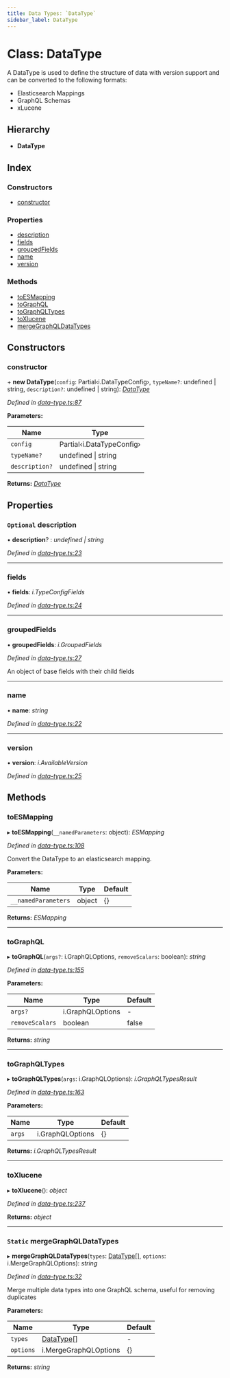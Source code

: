 ```yaml
---
title: Data Types: `DataType`
sidebar_label: DataType
---
```


# Class: DataType

A DataType is used to define the structure of data with version support
and can be converted to the following formats:

- Elasticsearch Mappings
- GraphQL Schemas
- xLucene

## Hierarchy

* **DataType**

## Index

### Constructors

* [constructor](datatype.md#constructor)

### Properties

* [description](datatype.md#optional-description)
* [fields](datatype.md#fields)
* [groupedFields](datatype.md#groupedfields)
* [name](datatype.md#name)
* [version](datatype.md#version)

### Methods

* [toESMapping](datatype.md#toesmapping)
* [toGraphQL](datatype.md#tographql)
* [toGraphQLTypes](datatype.md#tographqltypes)
* [toXlucene](datatype.md#toxlucene)
* [mergeGraphQLDataTypes](datatype.md#static-mergegraphqldatatypes)

## Constructors

###  constructor

\+ **new DataType**(`config`: Partial‹i.DataTypeConfig›, `typeName?`: undefined | string, `description?`: undefined | string): *[DataType](datatype.md)*

*Defined in [data-type.ts:87](https://github.com/terascope/teraslice/blob/b843209f9/packages/data-types/src/data-type.ts#L87)*

**Parameters:**

Name | Type |
------ | ------ |
`config` | Partial‹i.DataTypeConfig› |
`typeName?` | undefined &#124; string |
`description?` | undefined &#124; string |

**Returns:** *[DataType](datatype.md)*

## Properties

### `Optional` description

• **description**? : *undefined | string*

*Defined in [data-type.ts:23](https://github.com/terascope/teraslice/blob/b843209f9/packages/data-types/src/data-type.ts#L23)*

___

###  fields

• **fields**: *i.TypeConfigFields*

*Defined in [data-type.ts:24](https://github.com/terascope/teraslice/blob/b843209f9/packages/data-types/src/data-type.ts#L24)*

___

###  groupedFields

• **groupedFields**: *i.GroupedFields*

*Defined in [data-type.ts:27](https://github.com/terascope/teraslice/blob/b843209f9/packages/data-types/src/data-type.ts#L27)*

An object of base fields with their child fields

___

###  name

• **name**: *string*

*Defined in [data-type.ts:22](https://github.com/terascope/teraslice/blob/b843209f9/packages/data-types/src/data-type.ts#L22)*

___

###  version

• **version**: *i.AvailableVersion*

*Defined in [data-type.ts:25](https://github.com/terascope/teraslice/blob/b843209f9/packages/data-types/src/data-type.ts#L25)*

## Methods

###  toESMapping

▸ **toESMapping**(`__namedParameters`: object): *ESMapping*

*Defined in [data-type.ts:108](https://github.com/terascope/teraslice/blob/b843209f9/packages/data-types/src/data-type.ts#L108)*

Convert the DataType to an elasticsearch mapping.

**Parameters:**

Name | Type | Default |
------ | ------ | ------ |
`__namedParameters` | object |  {} |

**Returns:** *ESMapping*

___

###  toGraphQL

▸ **toGraphQL**(`args?`: i.GraphQLOptions, `removeScalars`: boolean): *string*

*Defined in [data-type.ts:155](https://github.com/terascope/teraslice/blob/b843209f9/packages/data-types/src/data-type.ts#L155)*

**Parameters:**

Name | Type | Default |
------ | ------ | ------ |
`args?` | i.GraphQLOptions | - |
`removeScalars` | boolean | false |

**Returns:** *string*

___

###  toGraphQLTypes

▸ **toGraphQLTypes**(`args`: i.GraphQLOptions): *i.GraphQLTypesResult*

*Defined in [data-type.ts:163](https://github.com/terascope/teraslice/blob/b843209f9/packages/data-types/src/data-type.ts#L163)*

**Parameters:**

Name | Type | Default |
------ | ------ | ------ |
`args` | i.GraphQLOptions |  {} |

**Returns:** *i.GraphQLTypesResult*

___

###  toXlucene

▸ **toXlucene**(): *object*

*Defined in [data-type.ts:237](https://github.com/terascope/teraslice/blob/b843209f9/packages/data-types/src/data-type.ts#L237)*

**Returns:** *object*

___

### `Static` mergeGraphQLDataTypes

▸ **mergeGraphQLDataTypes**(`types`: [DataType](datatype.md)[], `options`: i.MergeGraphQLOptions): *string*

*Defined in [data-type.ts:32](https://github.com/terascope/teraslice/blob/b843209f9/packages/data-types/src/data-type.ts#L32)*

Merge multiple data types into one GraphQL schema, useful for removing duplicates

**Parameters:**

Name | Type | Default |
------ | ------ | ------ |
`types` | [DataType](datatype.md)[] | - |
`options` | i.MergeGraphQLOptions |  {} |

**Returns:** *string*
